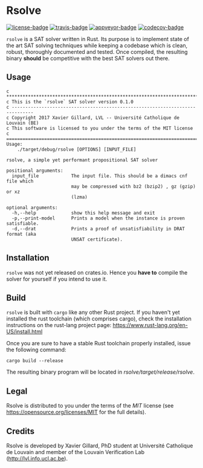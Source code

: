 # Rsolve 

[![license-badge][]][license] 
[![travis-badge][]][travis-ci] [![appveyor-badge][]][appveyor-ci]
[![codecov-badge][]][codecov]

`rsolve` is a SAT solver written in Rust. Its purpose is to implement state of the
art SAT solving techniques while keeping a codebase which is clean, robust, 
thoroughly documented and tested. Once compiled, the resulting binary **should**
be competitive with the best SAT solvers out there.

## Usage
```
c ******************************************************************************
c This is the `rsolve` SAT solver version 0.1.0
c ------------------------------------------------------------------------------
c Copyright 2017 Xavier Gillard, LVL -- Université Catholique de Louvain (BE)
c This software is licensed to you under the terms of the MIT license
c ==============================================================================
Usage:
    ./target/debug/rsolve [OPTIONS] [INPUT_FILE]

rsolve, a simple yet performant propositional SAT solver

positional arguments:
  input_file            The input file. This should be a dimacs cnf file which
                        may be compressed with bz2 (bzip2) , gz (gzip) or xz
                        (lzma)

optional arguments:
  -h,--help             show this help message and exit
  -p,--print-model      Prints a model when the instance is proven satisfiable.
  -d,--drat             Prints a proof of unsatisfiability in DRAT format (aka
                        UNSAT certificate).
```

## Installation
`rsolve` was not yet released on crates.io. Hence you **have to** compile the 
solver for yourself if you intend to use it.

## Build
`rsolve` is built with `cargo` like any other Rust project. If you haven't 
yet installed the rust toolchain (which comprises cargo), check the installation
instructions on the rust-lang project page: 
   https://www.rust-lang.org/en-US/install.html 

Once you are sure to have a stable Rust toolchain properly installed, issue the
following command: 

```
cargo build --release
```

The resulting binary program will be located in _rsolve/target/release/rsolve_.

## Legal
Rsolve is distributed to you under the terms of the _MIT_  license (see 
https://opensource.org/licenses/MIT for the full details). 

## Credits 
Rsolve is developed by Xavier Gillard, PhD student at Université Catholique de
Louvain and member of the Louvain Verification Lab (http://lvl.info.ucl.ac.be). 

[license-badge]: https://img.shields.io/badge/license-MIT-blue.svg
[license]: https://opensource.org/licenses/MIT
[travis-badge]: https://travis-ci.org/xgillard/rsolve.svg?branch=master
[travis-ci]: https://travis-ci.org/xgillard/rsolve
[appveyor-badge]: https://ci.appveyor.com/api/projects/status/quie3y6aoumtf88b?svg=true
[appveyor-ci]: https://ci.appveyor.com/project/xgillard/rsolve
[codecov-badge]: https://codecov.io/gh/xgillard/rsolve/branch/master/graph/badge.svg
[codecov]: https://codecov.io/gh/xgillard/rsolve

